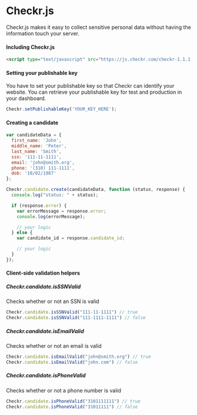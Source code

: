 Checkr.js
=========

Checkr.js makes it easy to collect sensitive personal data without having the information touch your server.

#### Including Checkr.js
```html
<script type="text/javascript" src="https://js.checkr.com/checkr-1.1.1.min.js"></script>
```

#### Setting your publishable key
You have to set your publishable key so that Checkr can identify your website.
You can retrieve your publishable key for test and production in your dashboard.
```javascript
Checkr.setPublishableKey('YOUR_KEY_HERE');
```

#### Creating a candidate

``` javascript
var candidateData = {
  first_name: 'John',
  middle_name: 'Peter',
  last_name: 'Smith',
  ssn: '111-11-1111',
  email: 'john@smith.org',
  phone: '(310) 111-1111',
  dob: '10/02/1987'
};
```

```javascript
Checkr.candidate.create(candidateData, function (status, response) {
  console.log("status: " + status);

  if (response.error) {
    var errorMessage = response.error;
    console.log(errorMessage);

    // your logic
  } else {
    var candidate_id = response.candidate_id;

    // your logic
  }
});
```

#### Client-side validation helpers
##### Checkr.candidate.isSSNValid
Checks whether or not an SSN is valid
```javascript
Checkr.candidate.isSSNValid("111-11-1111") // true
Checkr.candidate.isSSNValid("111-1111-1111") // false
```
##### Checkr.candidate.isEmailValid
Checks whether or not an email is valid
```javascript
Checkr.candidate.isEmailValid("john@smith.org") // true
Checkr.candidate.isEmailValid("john.com") // false
```

##### Checkr.candidate.isPhoneValid
Checks whether or not a phone number is valid
```javascript
Checkr.candidate.isPhoneValid("3101111111") // true
Checkr.candidate.isPhoneValid("31011111") // false
```
